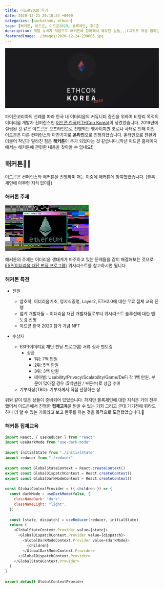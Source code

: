 ```yaml
---
title: 이드콘2020 후기
date: 2020-12-21 20:18:34 +0900
categories: [hackathon, ethcon]
tags: [해커톤, 이드콘, 이드콘2020, 블록체인, 후기]
description: 개발 뉴비가 처음으로 해커톤에 참여해서 겪었던 일들,,,(그것도 처음 접하는 주제인 블!록!체!인)
featuredImage: ./images/2020-12-24-230605.jpg
---
```


![ds](./images/2020-12-24-230605.jpg)

파이콘코리아의 선례를 따라 한국 내 이더리움의 커뮤니티 증진을 위하여 비영리 목적의 이더리움 개발자 컨퍼런스인 [이드콘 한국(ETHCon Korea)](https://ethcon.kr/)이 생겼었습니다. 2019년에 설립된 것 같은 이드콘은 오프라인으로 진행되던 행사이지만 코로나 사태로 인해 이번 이드콘은 다른 컨퍼런스와 마찬가지로 **온라인**으로 진행되었습니다. 온라인으로 전환과 더불어 작년과 달라진 점은 **해커톤**이 추가 되었다는 것 같습니다.(작년 이드콘 홈페이지에서는 해커톤에 관련한 내용을 찾아볼 수 없네요!)

## 해커톤👨‍💻

이드콘은 컨퍼런스와 해커톤을 진행하며 저는 이중에 해커톤에 참여했었습니다. (블록체인에 아무런 지식 없이🤪)

### 해커톤 주제

![ds](./images/2020-12-21-19-01-18.png)

해커톤의 주제는 이더리움 생태계가 마주하고 있는 문제들을 같이 해결해보는 것으로 [ESP(이더리움 재단 펀딩 프로그램)](https://esp.ethereum.foundation/en/wishlist/) 위시리스트를 참고하시면 됩니다.

### 해커톤 특전

- 전원

  - 암호학, 이더리움기초, 영지식증명, Layer2, ETH2.0에 대한 무료 집체 교육 진행
  - 업계 개발자들 + 이더리움 재단 개발자들로부터 위시리스트 솔루션에 대한 멘토링 진행
  - 이드콘 한국 2020 참가 기념 NFT

- 수상자
  - ESP(이더리움 재단 펀딩 프로그램) 서류 심사 멘토링
    - 상금
      - 1위: 7백 만원
      - 2위: 5백 만원
      - 3위: 3백 만원
      - 테마별: Usability/Privacy/Scalability/Game/DeFi 각 1백 만원. 부문이 많아질 경우 (5백만원 / 부문수)로 상금 수여
  - 기부자상(TBD): 기부자께서 직접 선정하는 상

위와 같이 많은 상들이 준비되어 있었습니다. 하지만 블록체인에 대한 지식은 거의 전무했어서 이드콘에서 진행한 **집체교육**을 받을 수 있는 기회 그리고 군대 가기전에 뭐라도 하나 더 할 수 있는 기회라고 보고 완주를 하는 것을 목적으로 도전했었습니다.💪

### 해커톤 집체교육

```js
import React, { useReducer } from "react"
import useDarkMode from "use-dark-mode"

import initialState from "./initialState"
import reducer from "./reducer"

export const GlobalStateContext = React.createContext()
export const GlobalDispatchContext = React.createContext()
export const GlobalDarkModeContext = React.createContext()

const GlobalContextProvider = ({ children }) => {
  const darkMode = useDarkMode(false, {
    classNameDark: "dark",
    classNameLight: "light",
  })

  const [state, dispatch] = useReducer(reducer, initialState)
  return (
    <GlobalStateContext.Provider value={state}>
      <GlobalDispatchContext.Provider value={dispatch}>
        <GlobalDarkModeContext.Provider value={darkMode}>
          {children}
        </GlobalDarkModeContext.Provider>
      </GlobalDispatchContext.Provider>
    </GlobalStateContext.Provider>
  )
}

export default GlobalContextProvider
```
